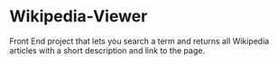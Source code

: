 # Wikipedia-Viewer
Front End project that lets you search a term and returns all Wikipedia articles with a short description and link to the page.
